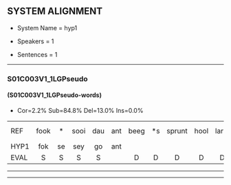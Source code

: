 
## SYSTEM ALIGNMENT

- System Name = hyp1

- Speakers = 1

- Sentences = 1

---

### S01C003V1_1LGPseudo

#### (S01C003V1_1LGPseudo-words)

- Cor=2.2%	Sub=84.8%	Del=13.0%	Ins=0.0%

|  |  |  |  |  |  |  |  |  |  |  |  |  |  |  |  |  |  |  |  |  |  |  |  |  |  |  |  |  |  |  |  |  |  |  |  |  |  |  |  |  |  |  |  |  |  |  |
|:--- |:---:|:---:|:---:|:---:|:---:|:---:|:---:|:---:|:---:|:---:|:---:|:---:|:---:|:---:|:---:|:---:|:---:|:---:|:---:|:---:|:---:|:---:|:---:|:---:|:---:|:---:|:---:|:---:|:---:|:---:|:---:|:---:|:---:|:---:|:---:|:---:|:---:|:---:|:---:|:---:|:---:|:---:|:---:|:---:|:---:|:---:|
| REF | fook | * | sooi | dau | ant | beeg | *s | sprunt | hool | larst | vout*(fout) | zwoei | fam | *x | *x | vaap | sprieuw | keng | swoers | doer | plirt | jien | *s | blard | * | guul*(guur) | hoekt | neeuw | noork | vid | zans | leum | haans | spaai | sjalt | heik*(hel) | sank | roen | frijk | eem | schard | grek | dron | snaaf | * | stuid |
| HYP1 | fok | se | sey | go | ant |  |  |  |  |  |  | dee | sprint | hoi | last | oud | swoei | van | ik | recht | recht | vap | sprin | ken | woord | door | u | daart | gurhokt | neeo | nak | get | sans | leen | haens | spaal | sild | u | sanok | hoen | vijt | één | schramt | et | o | eskiijt |
| EVAL | S | S | S | S |  | D | D | D | D | D | D | S | S | S | S | S | S | S | S | S | S | S | S | S | S | S | S | S | S | S | S | S | S | S | S | S | S | S | S | S | S | S | S | S | S | S |
---

---
